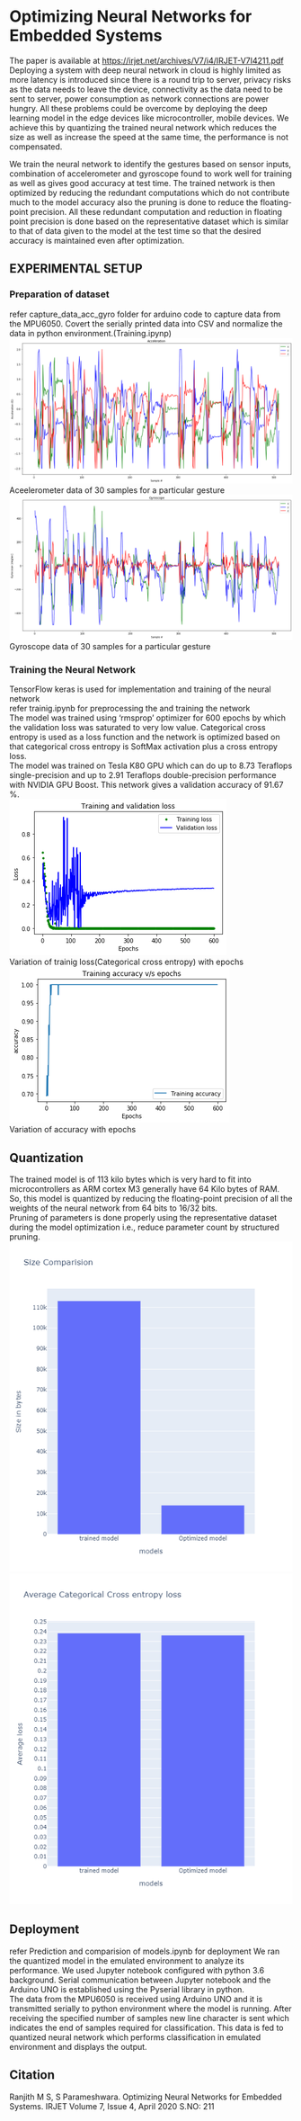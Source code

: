 # Optimizing Neural Networks for Embedded Systems
The paper is available at https://irjet.net/archives/V7/i4/IRJET-V7I4211.pdf  
Deploying a system with deep neural network in cloud is highly limited as more latency is introduced since there is a round trip to server, privacy risks as the data needs to leave the device, connectivity as the data need to be sent to server, power consumption as network connections are power hungry. All these problems could be overcome by deploying the deep learning model in the edge devices like microcontroller, mobile devices. We achieve this by quantizing the trained neural network which reduces the size as well as increase the speed at the same time, the performance is not compensated.  
  
We train the neural network to identify the gestures based on sensor inputs, combination of accelerometer and gyroscope found to work well for training as well as gives good accuracy at test time. The trained network is then optimized by reducing the redundant computations which do not contribute much to the model accuracy also the pruning is done to reduce the floating-point precision. All these redundant computation and reduction in floating point precision is done based on the representative dataset which is similar to that of data given to the model at the test time so that the desired accuracy is maintained even after optimization.  
## EXPERIMENTAL SETUP
### Preparation of dataset
refer capture_data_acc_gyro folder for arduino code to capture data from the MPU6050. Covert the serially printed data into CSV and normalize the data in python environment.(Training.ipynp)
![](images/accelrometer.png)
Aceelerometer data of 30 samples for a particular gesture
![](images/gyroscope.png)
Gyroscope data of 30 samples for a particular gesture
### Training the Neural Network
TensorFlow keras is used for implementation and training of the neural network  
refer trainig.ipynb for preprocessing the and training the network   
The model was trained using ‘rmsprop’ optimizer for 600 epochs by which the validation loss was saturated to very low value. Categorical cross entropy is used as a loss function and the network is optimized based on that categorical cross entropy is SoftMax activation plus a cross entropy loss.   
The model was trained on Tesla K80 GPU which can do up to 8.73 Teraflops single-precision and up to 2.91 Teraflops double-precision performance with NVIDIA GPU Boost. This network gives a validation accuracy of 91.67 %.  
![](images/loss.png)  
Variation of trainig loss(Categorical cross entropy) with epochs  
![](images/accuracy.png)  
Variation of accuracy with epochs  
## Quantization
The trained model is of 113 kilo bytes which is very hard to fit into microcontrollers as ARM cortex M3 generally have 64 Kilo bytes of RAM. So, this model is quantized by reducing the floating-point precision of all the weights of the neural network from 64 bits to 16/32 bits.  
Pruning of parameters is done properly using the representative dataset during the model optimization i.e., reduce parameter count by structured pruning.   
![](images/size.png)  
![](images/loss_comp.png) 
## Deployment
refer Prediction and comparision of models.ipynb for deployment
We ran the quantized model in the emulated environment to analyze its performance. We used Jupyter notebook configured with python 3.6 background. Serial communication between Jupyter notebook and the Arduino UNO is established using the Pyserial library in python.   
The data from the MPU6050 is received using Arduino UNO and it is transmitted serially to python environment where the model is running. After receiving the specified number of samples new line character is sent which indicates the end of samples required for classification. This data is fed to quantized neural network which performs classification in emulated environment and displays the output.
## Citation
Ranjith M S, S Parameshwara. Optimizing Neural Networks for Embedded Systems. IRJET Volume 7, Issue 4,  April 2020 S.NO: 211

